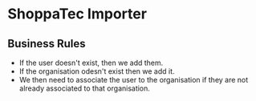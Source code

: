 # ShoppaTec Importer

## Business Rules

- If the user doesn't exist, then we add them.
- If the organisation odesn't exist then we add it.
- We then need to associate the user to the organisation if they are not already associated to that organisation.
